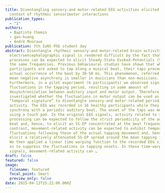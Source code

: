 ```yaml
---
title: Disentangling sensory-and motor-related EEG activities elicited in the
  context of rhythmic sensorimotor interactions
publication_types:
  - "1"
authors:
  - Baptiste Chemin
  - gan-huang
  - André Mouraux
publication: 7th IoNS PhD student day
abstract: Disentangle rhythmic sensory-and motor-related brain activity in
  electroencephalographic signal is rendered difficult by the fact that both
  processes can be expected to elicit Steady-State Evoked-Potentials (SS-EPs) at
  the same frequencies. Previous behavioural studies have shown that when
  participants are asked to tap along a musical beat, their taps precede the
  actual occurrence of the beat by 30-50 ms. This phenomenon, referred to as
  mean negative asynchrony is smaller in musicians than non-musicians.
  Furthermore, in a pilot experiment (6 participants) we observed significant
  fluctuations in the tapping period, resulting in some amount of
  desynchronization between auditory input and motor output. Therefore, we
  investigated whether the fluctuations in motor output can be used as a
  “temporal signature” to disentangle sensory-and motor-related periodic brain
  activity. The EEG was recorded in 16 healthy participants while they tapped in
  synchrony with a periodic auditory beat. The onset of the taps was measured
  using a touch pad. In the original EEG signals, activity related to sensory
  processing can be expected to follow the strict periodicity of the auditory
  beat and, hence, to elicit an SS-EP concentrated at the beat frequency. In
  contrast, movement-related activity can be expected to exhibit temporal
  fluctuations following those of the actual tapping movement and, hence, to
  elicit a relatively attenuated SS-EP spread around the mean tapping frequency.
  We then applied a linear time warping function to the recorded EEG signals, so
  as to suppress the fluctuations in tapping onsets. In these time-warped
  signals, movement-related activity can …
draft: false
featured: false
image:
  filename: featured
  focal_point: Smart
  preview_only: false
date: 2015-04-12T15:22:00.000Z
---
```

